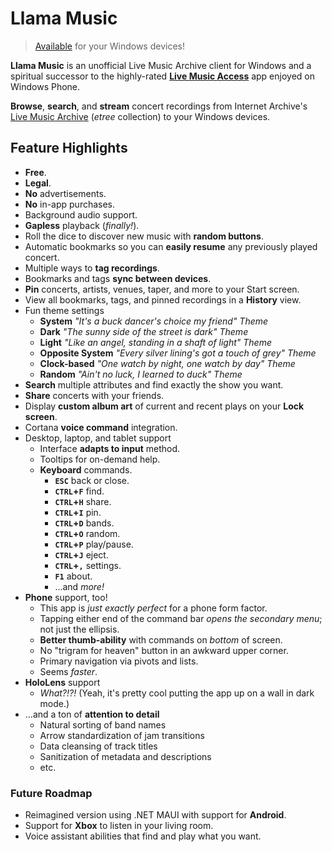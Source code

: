 # Llama Music

> [Available][link-store-lma] for your Windows devices!

**Llama Music** is an unofficial Live Music Archive client for Windows and a
spiritual successor to the highly-rated [**Live Music Access**](../live-music-access/index.md)
app enjoyed on Windows Phone.

**Browse**, **search**, and **stream** concert recordings from Internet Archive's [Live
Music Archive][link-etree] (_etree_ collection) to your Windows devices.

<script type="module" src="https://get.microsoft.com/badge/ms-store-badge.bundled.js"></script>
<ms-store-badge
    productid="9WZDNCRDCNJT"
    window-mode="full"
    animation="on">
</ms-store-badge>

## Feature Highlights

- **Free**.
- **Legal**.
- **No** advertisements.
- **No** in-app purchases.
- Background audio support.
- **Gapless** playback (_finally!_).
- Roll the dice to discover new music with **random buttons**.
- Automatic bookmarks so you can **easily resume** any previously played concert.
- Multiple ways to **tag recordings**.
- Bookmarks and tags **sync between devices**.
- **Pin** concerts, artists, venues, taper, and more to your Start screen.
- View all bookmarks, tags, and pinned recordings in a **History** view.
- Fun theme settings
  - **System** *"It's a buck dancer's choice my friend" Theme*
  - **Dark** *"The sunny side of the street is dark" Theme*
  - **Light** *"Like an angel, standing in a shaft of light" Theme*
  - **Opposite System** *"Every silver lining's got a touch of grey" Theme*
  - **Clock-based** *"One watch by night, one watch by day" Theme*
  - **Random** *"Ain't no luck, I learned to duck" Theme*
- **Search** multiple attributes and find exactly the show you want.
- **Share** concerts with your friends.
- Display **custom album art** of current and recent plays on your **Lock screen**.
- Cortana **voice command** integration.
- Desktop, laptop, and tablet support
  - Interface **adapts to input** method.
  - Tooltips for on-demand help.
  - **Keyboard** commands.
    - **`ESC`** back or close.
    - **`CTRL`+`F`** find.
    - **`CTRL`+`H`** share.
    - **`CTRL`+`I`** pin.
    - **`CTRL`+`D`** bands.
    - **`CTRL`+`O`** random.
    - **`CTRL`+`P`** play/pause.
    - **`CTRL`+`J`** eject.
    - **`CTRL`+`,`** settings.
    - **`F1`** about.
    - ...and _more!_
- **Phone** support, too!
  - This app is _just exactly perfect_ for a phone form factor.
  - Tapping either end of the command bar _opens the secondary menu_; not just the ellipsis.
  - **Better thumb-ability** with commands on _bottom_ of screen.
  - No "trigram for heaven" button in an awkward upper corner.
  - Primary navigation via pivots and lists.
  - Seems _faster_.
- **HoloLens** support
  - _What?!?!_ (Yeah, it's pretty cool putting the app up on a wall in dark mode.)
- ...and a ton of **attention to detail**
    - Natural sorting of band names
    - Arrow standardization of jam transitions
    - Data cleansing of track titles
    - Sanitization of metadata and descriptions
    - etc.

### Future Roadmap

- Reimagined version using .NET MAUI with support for **Android**.
- Support for **Xbox** to listen in your living room.
- Voice assistant abilities that find and play what you want.

[link-etree]: https://archive.org/details/etree/
[link-store-lma]: https://www.microsoft.com/store/apps/9WZDNCRDCNJT
[link-store-lma-legacy]: https://www.microsoft.com/store/apps/9WZDNCRDCNJX
